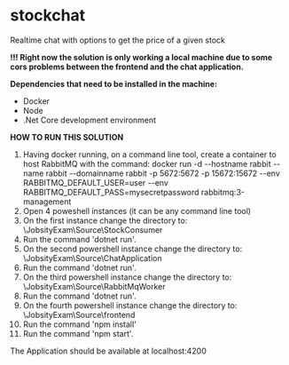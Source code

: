 # stockchat
Realtime chat with options to get the price of a given stock

<b>!!! Right now the solution is only working a local machine due to some cors problems between the frontend and the chat application.</b>

<b>Dependencies that need to be installed in the machine:</b>
 - Docker
 - Node
 - .Net Core development environment

<b>HOW TO RUN THIS SOLUTION</b>
  1) Having docker running, on a command line tool, create a container to host RabbitMQ with the command: 
     docker run -d --hostname rabbit --name rabbit --domainname rabbit -p 5672:5672 -p 15672:15672 --env RABBITMQ_DEFAULT_USER=user --env RABBITMQ_DEFAULT_PASS=mysecretpassword  rabbitmq:3-management
  2) Open 4 poweshell instances (it can be any command line tool)
  3) On the first instance change the directory to: <clonned solution path>\JobsityExam\Source\StockConsumer
  4) Run the command 'dotnet run'.
  5) On the second powershell instance change the directory to: <clonned solution path>\JobsityExam\Source\ChatApplication
  6) Run the command 'dotnet run'.
  7) On the third powershell instance change the directory to: <clonned solution path>\JobsityExam\Source\RabbitMqWorker
  8) Run the command 'dotnet run'.
  9) On the fourth powershell instance change the directory to: <clonned solution path>\JobsityExam\Source\frontend
 10) Run the command 'npm install'
 11) Run the command 'npm start'.
 
The Application should be available at localhost:4200  
